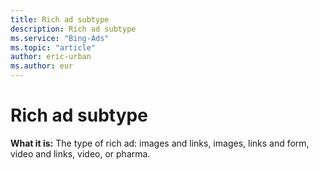 ```yaml
---
title: Rich ad subtype
description: Rich ad subtype
ms.service: "Bing-Ads"
ms.topic: "article"
author: eric-urban
ms.author: eur
---
```


# Rich ad subtype

**What it is:**     The type of rich ad: images and links, images, links and form, video and links, video, or pharma.


